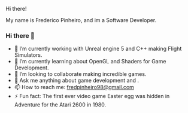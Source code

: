 Hi there!

My name is Frederico Pinheiro, and im a Software Developer.

### Hi there 👋

- 🔭 I’m currently working with Unreal engine 5 and C++ making Flight Simulators.
- 🌱 I’m currently learning about OpenGL and Shaders for Game Development.
- 👯 I’m looking to collaborate making incredible games.
- 💬 Ask me anything about game development and .
- 📫 How to reach me: fredpinheiro98@gmail.com
- ⚡ Fun fact: The first ever video game Easter egg was hidden in Adventure for the Atari 2600 in 1980.

<!--
**fafpinheiro/fafpinheiro** is a ✨ _special_ ✨ repository because its `README.md` (this file) appears on your GitHub profile.
-->

